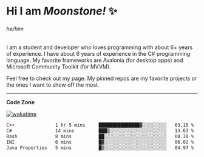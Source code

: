 
<!--
**MoonstoneStudios/MoonstoneStudios** is a ✨ _special_ ✨ repository because its `README.md` (this file) appears on your GitHub profile.

Here are some ideas to get you started:

- 🔭 I’m currently working on ...
- 🌱 I’m currently learning ...
- 👯 I’m looking to collaborate on ...
- 🤔 I’m looking for help with ...
- 💬 Ask me about ...
- 📫 How to reach me: ...
- 😄 Pronouns: ...
- ⚡ Fun fact: ...
-->

# Hi I am _Moonstone!_  ✨
###### he/him

I am a student and developer who loves programming with about 6+ years of experience. 
I have about 6 years of experience in the C# programming language. 
My favorite frameworks are Avalonia (for desktop apps) and Microsoft Community Toolkit (for MVVM).

Feel free to check out my page. My pinned repos are my favorite projects or the ones I want to show off the most. 

---

**Code Zone**


[![wakatime](https://wakatime.com/badge/user/35c755da-7226-42ef-89f9-892c03fbcf7e.svg?style=for-the-badge)](https://wakatime.com/@35c755da-7226-42ef-89f9-892c03fbcf7e)
<!--START_SECTION:waka-->

```txt
C++               1 hr 5 mins     ███████████████▓░░░░░░░░░   63.10 %
C#                14 mins         ███▒░░░░░░░░░░░░░░░░░░░░░   13.63 %
Bash              8 mins          ██░░░░░░░░░░░░░░░░░░░░░░░   08.30 %
INI               6 mins          █▓░░░░░░░░░░░░░░░░░░░░░░░   06.02 %
Java Properties   5 mins          █▒░░░░░░░░░░░░░░░░░░░░░░░   04.97 %
```

<!--END_SECTION:waka-->
